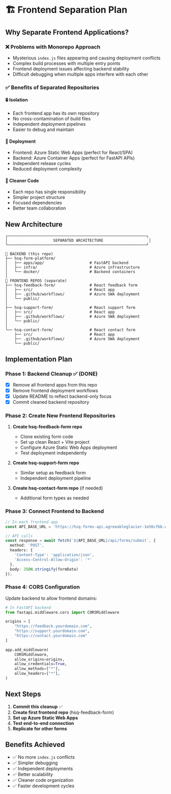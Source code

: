 # 🏗️ Frontend Separation Plan

## Why Separate Frontend Applications?

### ❌ Problems with Monorepo Approach
- Mysterious `index.js` files appearing and causing deployment conflicts
- Complex build processes with multiple entry points
- Frontend deployment issues affecting backend stability
- Difficult debugging when multiple apps interfere with each other

### ✅ Benefits of Separated Repositories

#### 🔒 **Isolation**
- Each frontend app has its own repository
- No cross-contamination of build files
- Independent deployment pipelines
- Easier to debug and maintain

#### 🚀 **Deployment**
- Frontend: Azure Static Web Apps (perfect for React/SPA)
- Backend: Azure Container Apps (perfect for FastAPI APIs)
- Independent release cycles
- Reduced deployment complexity

#### 🧹 **Cleaner Code**
- Each repo has single responsibility
- Simpler project structure
- Focused dependencies
- Better team collaboration

## New Architecture

```
┌─────────────────────────────────────────────────────────────┐
│                    SEPARATED ARCHITECTURE                    │
└─────────────────────────────────────────────────────────────┘

🏢 BACKEND (this repo)
├── hsq-form-platform/
│   ├── apps/app/                    # FastAPI backend
│   ├── infra/                       # Azure infrastructure  
│   └── docker/                      # Backend containers
│   
📱 FRONTEND REPOS (separate)
├── hsq-feedback-form/               # React feedback form
│   ├── src/                         # React app
│   ├── .github/workflows/           # Azure SWA deployment
│   └── public/
│
├── hsq-support-form/                # React support form  
│   ├── src/                         # React app
│   ├── .github/workflows/           # Azure SWA deployment
│   └── public/
│
└── hsq-contact-form/                # React contact form
    ├── src/                         # React app
    ├── .github/workflows/           # Azure SWA deployment
    └── public/
```

## Implementation Plan

### Phase 1: Backend Cleanup ✅ (DONE)
- [x] Remove all frontend apps from this repo
- [x] Remove frontend deployment workflows  
- [x] Update README to reflect backend-only focus
- [x] Commit cleaned backend repository

### Phase 2: Create New Frontend Repositories
1. **Create hsq-feedback-form repo**
   - Clone existing form code
   - Set up clean React + Vite project
   - Configure Azure Static Web Apps deployment
   - Test deployment independently

2. **Create hsq-support-form repo**
   - Similar setup as feedback form
   - Independent deployment pipeline

3. **Create hsq-contact-form repo** (if needed)
   - Additional form types as needed

### Phase 3: Connect Frontend to Backend
```typescript
// In each frontend app
const API_BASE_URL = 'https://hsq-forms-api.agreeableglacier-1e56cfbb.westeurope.azurecontainerapps.io';

// API calls
const response = await fetch(`${API_BASE_URL}/api/forms/submit`, {
  method: 'POST',
  headers: { 
    'Content-Type': 'application/json',
    'Access-Control-Allow-Origin': '*'
  },
  body: JSON.stringify(formData)
});
```

### Phase 4: CORS Configuration
Update backend to allow frontend domains:
```python
# In FastAPI backend
from fastapi.middleware.cors import CORSMiddleware

origins = [
    "https://feedback.yourdomain.com",
    "https://support.yourdomain.com", 
    "https://contact.yourdomain.com"
]

app.add_middleware(
    CORSMiddleware,
    allow_origins=origins,
    allow_credentials=True,
    allow_methods=["*"],
    allow_headers=["*"],
)
```

## Next Steps

1. **Commit this cleanup** ✅
2. **Create first frontend repo** (hsq-feedback-form)
3. **Set up Azure Static Web Apps**
4. **Test end-to-end connection**
5. **Replicate for other forms**

## Benefits Achieved
- ✅ No more `index.js` conflicts
- ✅ Simpler debugging
- ✅ Independent deployments  
- ✅ Better scalability
- ✅ Cleaner code organization
- ✅ Faster development cycles
